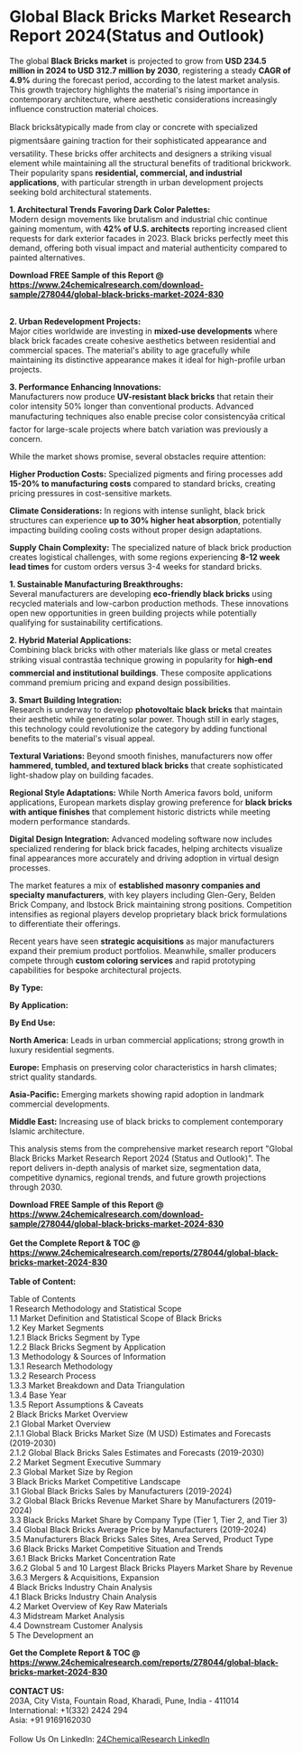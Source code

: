 <h1>Global Black Bricks Market Research Report 2024(Status and Outlook)</h1><p>The global <strong>Black Bricks market</strong> is projected to grow from <strong>USD 234.5 million in 2024 to USD 312.7 million by 2030</strong>, registering a steady <strong>CAGR of 4.9%</strong> during the forecast period, according to the latest market analysis. This growth trajectory highlights the material's rising importance in contemporary architecture, where aesthetic considerations increasingly influence construction material choices.</p><p>Black bricksâtypically made from clay or concrete with specialized pigmentsâare gaining traction for their sophisticated appearance and versatility. These bricks offer architects and designers a striking visual element while maintaining all the structural benefits of traditional brickwork. Their popularity spans <strong>residential, commercial, and industrial applications</strong>, with particular strength in urban development projects seeking bold architectural statements.</p><p><strong>1. Architectural Trends Favoring Dark Color Palettes:</strong><br>
Modern design movements like brutalism and industrial chic continue gaining momentum, with <strong>42% of U.S. architects</strong> reporting increased client requests for dark exterior facades in 2023. Black bricks perfectly meet this demand, offering both visual impact and material authenticity compared to painted alternatives.</p><div><b>Download FREE Sample of this Report @ 
            <a href="https://www.24chemicalresearch.com/download-sample/278044/global-black-bricks-market-2024-830">
            https://www.24chemicalresearch.com/download-sample/278044/global-black-bricks-market-2024-830</a></b></div><br><p><strong>2. Urban Redevelopment Projects:</strong><br>
Major cities worldwide are investing in <strong>mixed-use developments</strong> where black brick facades create cohesive aesthetics between residential and commercial spaces. The material's ability to age gracefully while maintaining its distinctive appearance makes it ideal for high-profile urban projects.</p><p><strong>3. Performance Enhancing Innovations:</strong><br>
Manufacturers now produce <strong>UV-resistant black bricks</strong> that retain their color intensity 50% longer than conventional products. Advanced manufacturing techniques also enable precise color consistencyâa critical factor for large-scale projects where batch variation was previously a concern.</p><p>While the market shows promise, several obstacles require attention:</p><p><strong>Higher Production Costs:</strong> Specialized pigments and firing processes add <strong>15-20% to manufacturing costs</strong> compared to standard bricks, creating pricing pressures in cost-sensitive markets.</p><p><strong>Climate Considerations:</strong> In regions with intense sunlight, black brick structures can experience <strong>up to 30% higher heat absorption</strong>, potentially impacting building cooling costs without proper design adaptations.</p><p><strong>Supply Chain Complexity:</strong> The specialized nature of black brick production creates logistical challenges, with some regions experiencing <strong>8-12 week lead times</strong> for custom orders versus 3-4 weeks for standard bricks.</p><p><strong>1. Sustainable Manufacturing Breakthroughs:</strong><br>
Several manufacturers are developing <strong>eco-friendly black bricks</strong> using recycled materials and low-carbon production methods. These innovations open new opportunities in green building projects while potentially qualifying for sustainability certifications.</p><p><strong>2. Hybrid Material Applications:</strong><br>
Combining black bricks with other materials like glass or metal creates striking visual contrastâa technique growing in popularity for <strong>high-end commercial and institutional buildings</strong>. These composite applications command premium pricing and expand design possibilities.</p><p><strong>3. Smart Building Integration:</strong><br>
Research is underway to develop <strong>photovoltaic black bricks</strong> that maintain their aesthetic while generating solar power. Though still in early stages, this technology could revolutionize the category by adding functional benefits to the material's visual appeal.</p><p><strong>Textural Variations:</strong> Beyond smooth finishes, manufacturers now offer <strong>hammered, tumbled, and textured black bricks</strong> that create sophisticated light-shadow play on building facades.</p><p><strong>Regional Style Adaptations:</strong> While North America favors bold, uniform applications, European markets display growing preference for <strong>black bricks with antique finishes</strong> that complement historic districts while meeting modern performance standards.</p><p><strong>Digital Design Integration:</strong> Advanced modeling software now includes specialized rendering for black brick facades, helping architects visualize final appearances more accurately and driving adoption in virtual design processes.</p><p>The market features a mix of <strong>established masonry companies and specialty manufacturers</strong>, with key players including Glen-Gery, Belden Brick Company, and Ibstock Brick maintaining strong positions. Competition intensifies as regional players develop proprietary black brick formulations to differentiate their offerings.</p><p>Recent years have seen <strong>strategic acquisitions</strong> as major manufacturers expand their premium product portfolios. Meanwhile, smaller producers compete through <strong>custom coloring services</strong> and rapid prototyping capabilities for bespoke architectural projects.</p><p><strong>By Type:</strong></p><p><strong>By Application:</strong></p><p><strong>By End Use:</strong></p><p><strong>North America:</strong> Leads in urban commercial applications; strong growth in luxury residential segments.</p><p><strong>Europe:</strong> Emphasis on preserving color characteristics in harsh climates; strict quality standards.</p><p><strong>Asia-Pacific:</strong> Emerging markets showing rapid adoption in landmark commercial developments.</p><p><strong>Middle East:</strong> Increasing use of black bricks to complement contemporary Islamic architecture.</p><p>This analysis stems from the comprehensive market research report "Global Black Bricks Market Research Report 2024 (Status and Outlook)". The report delivers in-depth analysis of market size, segmentation data, competitive dynamics, regional trends, and future growth projections through 2030.</p><div><b>Download FREE Sample of this Report @ 
            <a href="https://www.24chemicalresearch.com/download-sample/278044/global-black-bricks-market-2024-830">
            https://www.24chemicalresearch.com/download-sample/278044/global-black-bricks-market-2024-830</a></b></div><br><div><b>Get the Complete Report & TOC @ 
            <a href="https://www.24chemicalresearch.com/reports/278044/global-black-bricks-market-2024-830">
            https://www.24chemicalresearch.com/reports/278044/global-black-bricks-market-2024-830</a></b></div><br>
            <b>Table of Content:</b><p>Table of Contents<br />
1 Research Methodology and Statistical Scope<br />
1.1 Market Definition and Statistical Scope of Black Bricks<br />
1.2 Key Market Segments<br />
1.2.1 Black Bricks Segment by Type<br />
1.2.2 Black Bricks Segment by Application<br />
1.3 Methodology & Sources of Information<br />
1.3.1 Research Methodology<br />
1.3.2 Research Process<br />
1.3.3 Market Breakdown and Data Triangulation<br />
1.3.4 Base Year<br />
1.3.5 Report Assumptions & Caveats<br />
2 Black Bricks Market Overview<br />
2.1 Global Market Overview<br />
2.1.1 Global Black Bricks Market Size (M USD) Estimates and Forecasts (2019-2030)<br />
2.1.2 Global Black Bricks Sales Estimates and Forecasts (2019-2030)<br />
2.2 Market Segment Executive Summary<br />
2.3 Global Market Size by Region<br />
3 Black Bricks Market Competitive Landscape<br />
3.1 Global Black Bricks Sales by Manufacturers (2019-2024)<br />
3.2 Global Black Bricks Revenue Market Share by Manufacturers (2019-2024)<br />
3.3 Black Bricks Market Share by Company Type (Tier 1, Tier 2, and Tier 3)<br />
3.4 Global Black Bricks Average Price by Manufacturers (2019-2024)<br />
3.5 Manufacturers Black Bricks Sales Sites, Area Served, Product Type<br />
3.6 Black Bricks Market Competitive Situation and Trends<br />
3.6.1 Black Bricks Market Concentration Rate<br />
3.6.2 Global 5 and 10 Largest Black Bricks Players Market Share by Revenue<br />
3.6.3 Mergers & Acquisitions, Expansion<br />
4 Black Bricks Industry Chain Analysis<br />
4.1 Black Bricks Industry Chain Analysis<br />
4.2 Market Overview of Key Raw Materials<br />
4.3 Midstream Market Analysis<br />
4.4 Downstream Customer Analysis<br />
5 The Development an</p><div><b>Get the Complete Report & TOC @ 
            <a href="https://www.24chemicalresearch.com/reports/278044/global-black-bricks-market-2024-830">
            https://www.24chemicalresearch.com/reports/278044/global-black-bricks-market-2024-830</a></b></div><br><b>CONTACT US:</b><br>
            203A, City Vista, Fountain Road, Kharadi, Pune, India - 411014<br>
            International: +1(332) 2424 294<br>
            Asia: +91 9169162030 <br><br>
            Follow Us On LinkedIn: <a href="https://www.linkedin.com/company/24chemicalresearch/">24ChemicalResearch LinkedIn</a>